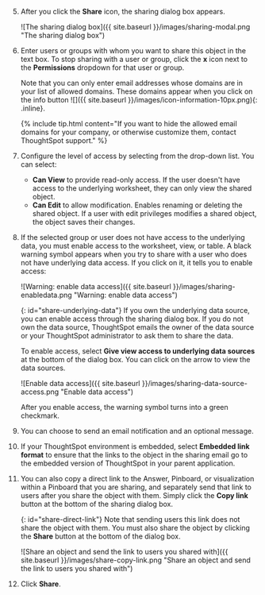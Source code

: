 5. After you click the **Share** icon, the sharing dialog box appears.

    ![The sharing dialog box]({{ site.baseurl }}/images/sharing-modal.png "The sharing dialog box")

4. Enter users or groups with whom you want to share this object in the text box. To stop sharing with a user or group, click the **x** icon next to the **Permissions** dropdown for that user or group.

    Note that you can only enter email addresses whose domains are in your list of allowed domains. These domains appear when you click on the info button ![]({{ site.baseurl }}/images/icon-information-10px.png){: .inline}.

    {% include tip.html content="If you want to hide the allowed email domains for your company, or otherwise customize them, contact ThoughtSpot support." %}

5. Configure the level of access by selecting from the drop-down list. You can select:
    -   **Can View** to provide read-only access. If the user doesn't have access to the underlying worksheet, they can only view the shared object.
    -   **Can Edit** to allow modification. Enables renaming or deleting the shared object. If a user with edit privileges modifies a shared object, the object saves their changes.

6. If the selected group or user does not have access to the underlying data, you must enable access to the worksheet, view, or table. A black warning symbol appears when you try to share with a user who does not have underlying data access. If you click on it, it tells you to enable access:

    ![Warning: enable data access]({{ site.baseurl }}/images/sharing-enabledata.png "Warning: enable data access")

    {: id="share-underlying-data"}
    If you own the underlying data source, you can enable access through the sharing dialog box. If you do not own the data source, ThoughtSpot emails the owner of the data source or your ThoughtSpot administrator to ask them to share the data.

    To enable access, select **Give view access to underlying data sources** at the bottom of the dialog box. You can click on the arrow to view the data sources.

    ![Enable data access]({{ site.baseurl }}/images/sharing-data-source-access.png "Enable data access")

    After you enable access, the warning symbol turns into a green checkmark.

6. You can choose to send an email notification and an optional message.

7. If your ThoughtSpot environment is embedded, select **Embedded link format** to ensure that the links to the object in the sharing email go to the embedded version of ThoughtSpot in your parent application.

5. You can also copy a direct link to the Answer, Pinboard, or visualization within a Pinboard that you are sharing, and separately send that link to users after you share the object with them. Simply click the **Copy link** button at the bottom of the sharing dialog box.

    {: id="share-direct-link"}
    Note that sending users this link does not share the object with them. You must also share the object by clicking the **Share** button at the bottom of the dialog box.

    ![Share an object and send the link to users you shared with]({{ site.baseurl }}/images/share-copy-link.png "Share an object and send the link to users you shared with")

6. Click **Share**.
